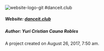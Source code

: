 ![website-logo-git]
#danceit.club

##### Website: [danceit.club][website-link]
##### Author: Yuri Cristian Cauna Robles

A project created on August 26, 2017, 7:50 am.



[website-link]: https://danceit.club
[website-logo-git]: https://danceit.club/logo-git.png
